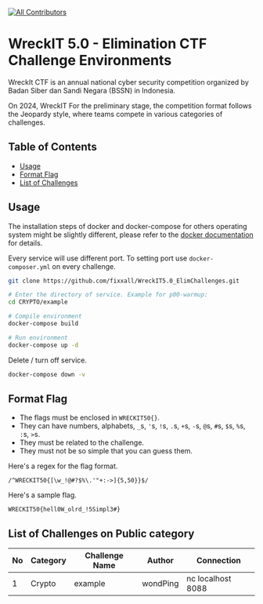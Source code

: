 [![All Contributors](https://img.shields.io/badge/all_contributors-6-darkblue.svg?style=flat-square)](#contributors-)

# WreckIT 5.0 - Elimination CTF Challenge Environments

WreckIt CTF is an annual national cyber security competition organized by Badan Siber dan Sandi Negara (BSSN) in Indonesia.

On 2024, WreckIT For the preliminary stage, the competition format follows the Jeopardy style, where teams compete in various categories of challenges.

## Table of Contents

* [Usage](#Usage)
* [Format Flag](#Format-Flag)
* [List of Challenges](#List-of-Challenges)

## Usage

The installation steps of docker and docker-compose for others operating system might be slightly different, please refer to the [docker documentation](https://docs.docker.com/) for details.

Every service will use different port. To setting port use <code>docker-composer.yml</code> on every challenge.
```bash
git clone https://github.com/fixxall/WreckIT5.0_ElimChallenges.git

# Enter the directory of service. Example for p00-warmup:
cd CRYPTO/example

# Compile environment
docker-compose build

# Run environment
docker-compose up -d
```

Delete / turn off service.
```bash
docker-compose down -v
```


## Format Flag

- The flags must be enclosed in `WRECKIT50{}`.
- They can have numbers, alphabets, `_`s, `'`s, `!`s, `.`s, `+`s, `-`s, `@`s, `#`s, `$`s, `%`s, `:`s, `>`s.
- They must be related to the challenge.
- They must not be so simple that you can guess them.

Here's a regex for the flag format.

```
/^WRECKIT50{[\w_!@#?$%\.'"+:->]{5,50}}$/
```

Here's a sample flag.

```
WRECKIT50{hell0W_olrd_!5Simpl3#}
```

## List of Challenges on Public category

| No  | Category  | Challenge Name       | Author      |  Connection                                                 |
| --- | --------- | ------------------- | ----------- | ---------------------------------------------------- |
| 1   | Crypto    | example  | wondPing    | nc localhost 8088 |

